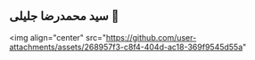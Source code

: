 ## سید محمدرضا جلیلی 👋


<img align="center" src="https://github.com/user-attachments/assets/268957f3-c8f4-404d-ac18-369f9545d55a"
